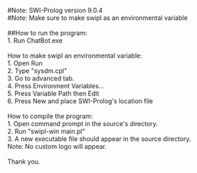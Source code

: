 #Note: SWI-Prolog version 9.0.4 <br>
#Note: Make sure to make swipl as an environmental variable <br>
 <br>
##How to run the program: <br>
    1. Run ChatBot.exe <br>
 <br>
How to make swipl an environmental variable: <br>
    1. Open Run <br>
    2. Type "sysdm.cpl" <br>
    3. Go to advanced tab. <br>
    4. Press Environment Variables... <br>
    5. Press Variable Path then Edit <br>
    6. Press New and place SWI-Prolog's location file <br>
 <br>
How to compile the program: <br>
    1. Open command prompt in the source's directory. <br>
    2. Run "swipl-win main.pl" <br>
    3. A new executable file should appear in the source directory. <br>
    Note: No custom logo will appear. <br>
 <br>
Thank you. <br>
